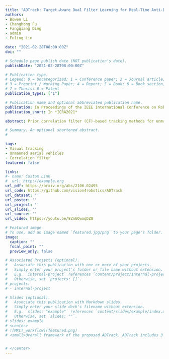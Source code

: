 ```yaml
---
title: "ADTrack: Target-Aware Dual Filter Learning for Real-Time Anti-Dark UAV Tracking"
authors:
- Bowen Li
- Changhong Fu
- Fangqiang Ding
- admin
- Fuling Lin

date: "2021-02-28T08:00:00Z"
doi: ""

# Schedule page publish date (NOT publication's date).
publishDate: "2021-02-28T08:00:00Z"

# Publication type.
# Legend: 0 = Uncategorized; 1 = Conference paper; 2 = Journal article;
# 3 = Preprint / Working Paper; 4 = Report; 5 = Book; 6 = Book section;
# 7 = Thesis; 8 = Patent
publication_types: ["1"]

# Publication name and optional abbreviated publication name.
publication: In Proceedings of the IEEE International Conference on Robotics and Automation (ICRA), Xi'an, China, pp.496-502, 2021.
publication_short: In *ICRA2021*

abstract: Prior correlation filter (CF)-based tracking methods for unmanned aerial vehicles (UAVs) have virtually focused on tracking in the daytime. However, when the night falls, the trackers will encounter more harsh scenes, which can easily lead to tracking failure. In this regard, this work proposes a novel tracker with anti-dark function (ADTrack). The proposed method integrates an effcient and effective low-light image enhancer into a CF-based tracker. Besides, a target-aware mask is simultaneously generated by virtue of image illumination variation. The target-aware mask can be applied to jointly train a target-focused filter that assists the context filter for robust tracking. Specifically, ADTrack adopts dual regression, where the context filter and the target-focused filter restrict each other for dual filter learning. Exhaustive experiments are conducted on typical dark sceneries benchmark, consisting of 37 typical night sequences from authoritative benchmarks, i.e., UAVDark, and our newly constructed benchmark UAVDark70. The results have shown that ADTrack favorably outperforms other state-of-the-art trackers and achieves a real-time speed of 34 frames/s on a single CPU, thus greatly extending robust UAV tracking to night scenes.

# Summary. An optional shortened abstract.
# 

tags:
- Visual tracking
- Unmanned aerial vehicles
- Correlation filter
featured: false

links:
#- name: Custom Link
#  url: http://example.org
url_pdf: https://arxiv.org/abs/2106.02495
url_code: https://github.com/vision4robotics/ADTrack
url_dataset: ''
url_poster: ''
url_project: ''
url_slides: ''
url_source: ''
url_video: https://youtu.be/8ZnGOwoqDZ8

# Featured image
# To use, add an image named `featured.jpg/png` to your page's folder. 
image:
  caption: ""
  focal_point: ""
  preview_only: false

# Associated Projects (optional).
#   Associate this publication with one or more of your projects.
#   Simply enter your project's folder or file name without extension.
#   E.g. `internal-project` references `content/project/internal-project/index.md`.
#   Otherwise, set `projects: []`.
# projects:
# - internal-project

# Slides (optional).
#   Associate this publication with Markdown slides.
#   Simply enter your slide deck's filename without extension.
#   E.g. `slides: "example"` references `content/slides/example/index.md`.
#   Otherwise, set `slides: ""`.
# slides: example
# <center>
# ![MKCT_workflow](featured.png)
# <small>Overall framework of the proposed ADTrack. ADTrack includes 3 stages: pretreatment, training, and detection, which are marked out by boxes in different colors. Dual filters, i.e., context filter and target-focused filter, training and detection follow routes in different colors. It can be seen that the final response shaded noises in context response, which indicates the validity of proposed dual filter.</small>


# </center>
---
```



